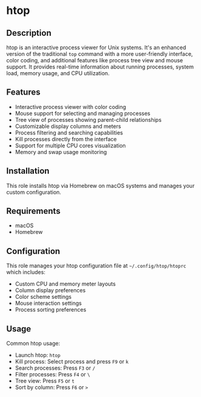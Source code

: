 # htop

## Description

htop is an interactive process viewer for Unix systems. It's an enhanced version of the traditional `top` command with a more user-friendly interface, color coding, and additional features like process tree view and mouse support. It provides real-time information about running processes, system load, memory usage, and CPU utilization.

## Features

- Interactive process viewer with color coding
- Mouse support for selecting and managing processes
- Tree view of processes showing parent-child relationships
- Customizable display columns and meters
- Process filtering and searching capabilities
- Kill processes directly from the interface
- Support for multiple CPU cores visualization
- Memory and swap usage monitoring

## Installation

This role installs htop via Homebrew on macOS systems and manages your custom configuration.

## Requirements

- macOS
- Homebrew

## Configuration

This role manages your htop configuration file at `~/.config/htop/htoprc` which includes:
- Custom CPU and memory meter layouts
- Column display preferences
- Color scheme settings
- Mouse interaction settings
- Process sorting preferences

## Usage

Common htop usage:
- Launch htop: `htop`
- Kill process: Select process and press `F9` or `k`
- Search processes: Press `F3` or `/`
- Filter processes: Press `F4` or `\`
- Tree view: Press `F5` or `t`
- Sort by column: Press `F6` or `>`
